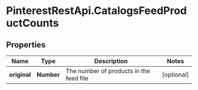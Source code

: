 # PinterestRestApi.CatalogsFeedProductCounts

## Properties

Name | Type | Description | Notes
------------ | ------------- | ------------- | -------------
**original** | **Number** | The number of products in the feed file | [optional] 



